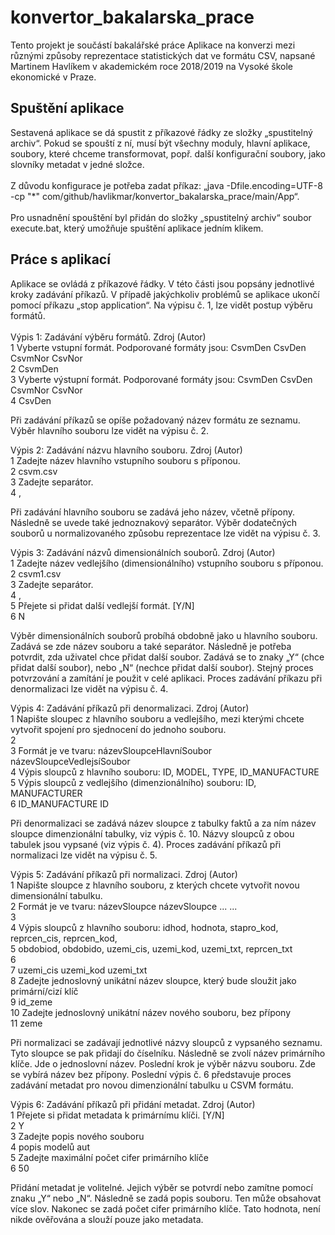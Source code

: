# konvertor_bakalarska_prace
Tento projekt je součástí bakalářské práce Aplikace na konverzi mezi různými způsoby reprezentace statistických dat ve formátu CSV, napsané Martinem Havlíkem v akademickém roce 2018/2019 na Vysoké škole ekonomické v Praze.</br>

<h2>Spuštění aplikace</h2>
Sestavená aplikace se dá spustit z příkazové řádky ze složky „spustitelný archiv“. Pokud se spouští z ní, musí být všechny moduly, hlavní aplikace, soubory, které chceme transformovat, popř. další konfigurační soubory, jako slovníky metadat v jedné složce.</br>
</br>
Z důvodu konfigurace je potřeba zadat příkaz: „java -Dfile.encoding=UTF-8 -cp "*" com/github/havlikmar/konvertor_bakalarska_prace/main/App“. </br>
</br>
Pro usnadnění spouštění byl přidán do složky „spustitelný archiv“ soubor execute.bat, který umožňuje spuštění aplikace jedním klikem.</br>

<h2>Práce s aplikací</h2>
Aplikace se ovládá z příkazové řádky. V této části jsou popsány jednotlivé kroky zadávání příkazů. V případě jakýchkoliv problémů se aplikace ukončí pomocí příkazu „stop application“. 
Na výpisu č. 1, lze vidět postup výběru formátů.</br>
</br>
Výpis 1: Zadávání výběru formátů. Zdroj (Autor)</br>
1 Vyberte vstupní formát. Podporované formáty jsou: CsvmDen CsvDen CsvmNor CsvNor</br>
2 CsvmDen</br>
3 Vyberte výstupní formát. Podporované formáty jsou: CsvmDen CsvDen CsvmNor CsvNor</br>
4 CsvDen</br>

Při zadávání příkazů se opíše požadovaný název formátu ze seznamu. Výběr hlavního souboru lze vidět na výpisu č. 2.</br>

Výpis 2: Zadávání názvu hlavního souboru. Zdroj (Autor)</br>
1 Zadejte název hlavního vstupního souboru s příponou.</br>
2 csvm.csv</br>
3 Zadejte separátor.</br>
4 ,</br>

Při zadávání hlavního souboru se zadává jeho název, včetně přípony. Následně se uvede také jednoznakový separátor. Výběr dodatečných souborů u normalizovaného způsobu reprezentace lze vidět na výpisu č. 3. </br>

Výpis 3: Zadávání názvů dimensionálních souborů. Zdroj (Autor)</br>
1 Zadejte název vedlejšího (dimensionálního) vstupního souboru s příponou.</br>
2 csvm1.csv</br>
3 Zadejte separátor.</br>
4 ,</br>
5 Přejete si přidat další vedlejší formát. [Y/N]</br>
6 N</br>

Výběr dimensionálních souborů probíhá obdobně jako u hlavního souboru. Zadává se zde název souboru a také separátor. Následně je potřeba potvrdit, zda uživatel chce přidat další soubor. Zadává se to znaky „Y“ (chce přidat další soubor), nebo „N“ (nechce přidat další soubor). Stejný proces potvrzování a zamítání je použit v celé aplikaci. Proces zadávání příkazu při denormalizaci lze vidět na výpisu č. 4.</br>

Výpis 4: Zadávání příkazů při denormalizaci. Zdroj (Autor)</br>
1 Napište sloupec z hlavního souboru a vedlejšího, mezi kterými chcete vytvořit spojení pro sjednocení do jednoho souboru.</br>
2</br>
3 Formát je ve tvaru: názevSloupceHlavníSoubor názevSloupceVedlejsíSoubor</br>
4 Výpis sloupců z hlavního souboru: ID, MODEL, TYPE, ID_MANUFACTURE</br>
5 Výpis sloupců z vedlejšího (dimenzionálního) souboru: ID, MANUFACTURER</br>
6 ID_MANUFACTURE ID</br>

Při denormalizaci se zadává název sloupce z tabulky faktů a za ním název sloupce dimenzionální tabulky, viz výpis č. 10. Názvy sloupců z obou tabulek jsou vypsané (viz výpis č. 4). Proces zadávání příkazů při normalizaci lze vidět na výpisu č. 5.</br>

Výpis 5: Zadávání příkazů při normalizaci. Zdroj (Autor)</br>
1  Napište sloupce z hlavního souboru, z kterých chcete vytvořit novou dimensionální tabulku.</br>
2  Formát je ve tvaru: názevSloupce názevSloupce ... ...</br>
3</br>
4  Výpis sloupců z hlavního souboru: idhod, hodnota, stapro_kod, reprcen_cis, reprcen_kod,</br>
5  obdobiod, obdobido, uzemi_cis, uzemi_kod, uzemi_txt, reprcen_txt</br>
6 </br>
7  uzemi_cis uzemi_kod uzemi_txt</br>
8  Zadejte jednoslovný unikátní název sloupce, který bude sloužit jako primární/cizí klíč</br>
9  id_zeme</br>
10 Zadejte jednoslovný unikátní název nového souboru, bez přípony</br>
11 zeme</br>

Při normalizaci se zadávají jednotlivé názvy sloupců z vypsaného seznamu. Tyto sloupce se pak přidají do číselníku. Následně se zvolí název primárního klíče. Jde o jednoslovní název. Poslední krok je výběr názvu souboru. Zde se vybírá název bez přípony. Poslední výpis č. 6 představuje proces zadávání metadat pro novou dimenzionální tabulku u CSVM formátu.</br>

Výpis 6: Zadávání příkazů při přidání metadat. Zdroj (Autor)</br>
1 Přejete si přidat metadata k primárnímu klíči. [Y/N]</br>
2 Y</br>
3 Zadejte popis nového souboru</br>
4 popis modelů aut</br>
5 Zadejte maximální počet cifer primárního klíče</br>
6 50</br>

Přidání metadat je volitelné. Jejich výběr se potvrdí nebo zamítne pomocí znaku „Y“ nebo „N“. Následně se zadá popis souboru. Ten může obsahovat více slov. Nakonec se zadá počet cifer primárního klíče. Tato hodnota, není nikde ověřována a slouží pouze jako metadata.</br>  
